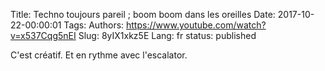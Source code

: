 Title: Techno toujours pareil ; boom boom dans les oreilles
Date: 2017-10-22-00:00:01
Tags: 
Authors: https://www.youtube.com/watch?v=x537Cqg5nEI
Slug: 8yIX1xkz5E
Lang: fr
status: published

C'est créatif.
Et en rythme avec l'escalator.
